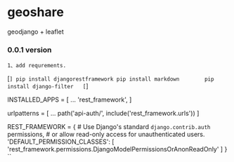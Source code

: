 # geoshare
geodjango + leaflet 

### 0.0.1 version
    1、add requrements.


[```]
    pip install djangorestframework
    pip install markdown       
    pip install django-filter  
[```]

INSTALLED_APPS = [
    ...
    'rest_framework',
]

urlpatterns = [
    ...
    path('api-auth/', include('rest_framework.urls'))
]

REST_FRAMEWORK = {
    # Use Django's standard `django.contrib.auth` permissions,
    # or allow read-only access for unauthenticated users.
    'DEFAULT_PERMISSION_CLASSES': [
        'rest_framework.permissions.DjangoModelPermissionsOrAnonReadOnly'
    ]
}
``
